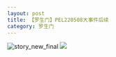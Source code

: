 ```yaml
---
layout: post
title: 【罗生门】PEL220508大事件后续
category: 罗生门
---
```

![story_new_final](http://s1r3itzmh.hd-bkt.clouddn.com/img/story_new_final_0322.png)
![](http://s1r2k4uc5.hd-bkt.clouddn.com/img/pel-watermelon-220514-1.jpeg)
  




